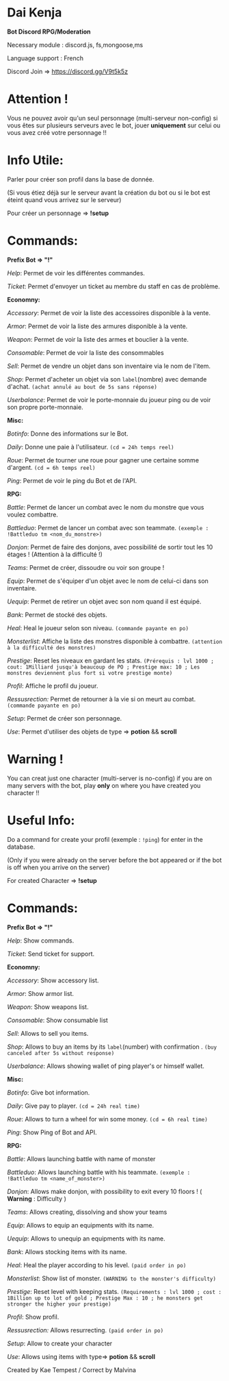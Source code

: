# Dai Kenja
**Bot Discord RPG/Moderation**

Necessary module : discord.js, fs,mongoose,ms

Language support : French

Discord Join => https://discord.gg/V9t5k5z
# Attention !
Vous ne pouvez avoir qu'un seul personnage (multi-serveur non-config) si vous êtes sur plusieurs serveurs avec le bot, jouer **uniquement** sur celui ou vous avez créé votre personnage !!

# Info Utile:
Parler pour créer son profil dans la base de donnée.

(Si vous étiez déjà sur le serveur avant la création du bot ou si le bot est éteint quand vous arrivez sur le serveur)

Pour créer un personnage => **!setup**
# Commands:
**Prefix Bot => "!"**

_Help_: Permet de voir les différentes commandes.

_Ticket_: Permet d'envoyer un ticket au membre du staff en cas de problème.

**Economny:**

_Accessory_: Permet de voir la liste des accessoires disponible à la vente.

_Armor_: Permet de voir la liste des armures disponible à la vente.

_Weapon_: Permet de voir la liste des armes et bouclier à la vente.

_Consomable_: Permet de voir la liste des consommables

_Sell_: Permet de vendre un objet dans son inventaire via le nom de l'item.

_Shop_: Permet d'acheter un objet via son `label`(nombre) avec demande d'achat. `(achat annulé au bout de 5s sans réponse)`

_Userbalance_: Permet de voir le porte-monnaie du joueur ping ou de voir son propre porte-monnaie.

**Misc:**

_Botinfo_: Donne des informations sur le Bot.

_Daily_: Donne une paie à l'utilisateur. `(cd = 24h temps reel)`

_Roue_: Permet de tourner une roue pour gagner une certaine somme d'argent. `(cd = 6h temps reel)`

_Ping_: Permet de voir le ping du Bot et de l'API.

**RPG:**

_Battle_: Permet de lancer un combat avec le nom du monstre que vous voulez combattre.

_Battleduo_: Permet de lancer un combat avec son teammate. `(exemple : !Battleduo tm <nom_du_monstre>)`

_Donjon_: Permet de faire des donjons, avec possibilité de sortir tout les 10 étages ! (Attention à la difficulté !)

_Teams_: Permet de créer, dissoudre ou voir son groupe !

_Equip_: Permet de s'équiper d'un objet avec le nom de celui-ci dans son inventaire.

_Uequip_: Permet de retirer un objet avec son nom quand il est équipé.

_Bank_: Permet de stocké des objets.

_Heal_: Heal le joueur selon son niveau. `(commande payante en po)`

_Monsterlist_: Affiche la liste des monstres disponible à combattre. `(attention à la difficulté des monstres)`

_Prestige_: Reset les niveaux en gardant les stats. `(Prérequis : lvl 1000 ; cout: 1Milliard jusqu'à beaucoup de PO ; Prestige max: 10 ; Les monstres deviennent plus fort si votre prestige monte)`

_Profil_: Affiche le profil du joueur.

_Ressusrection:_ Permet de retourner à la vie si on meurt au combat. `(commande payante en po)`

_Setup_: Permet de créer son personnage.

_Use_: Permet d'utiliser des objets de type => **potion** && **scroll**

#

# Warning !
You can creat just one character (multi-server is no-config) if you are on many servers with the bot, play **only** on where you have created you character !!

# Useful Info:
Do a command for create your profil (exemple : `!ping`) for enter in the database.

(Only if you were already on the server before the bot appeared or if the bot is off when you arrive on the server)

For created Character => **!setup**

# Commands:
**Prefix Bot => "!"**

_Help_: Show commands.

_Ticket_: Send ticket for support.

**Economny:**

_Accessory_: Show accessory list.

_Armor_: Show armor list.

_Weapon_: Show weapons list.

_Consomable_: Show consumable list

_Sell_: Allows to sell you items.

_Shop_: Allows to buy an items by its `label`(number) with confirmation . `(buy canceled after 5s without response)`

_Userbalance_: Allows showing wallet of ping player's or himself wallet.

**Misc:**

_Botinfo_: Give bot information.

_Daily_: Give pay to player. `(cd = 24h real time)`

_Roue_: Allows to turn a wheel for win some money. `(cd = 6h real time)` 

_Ping_: Show Ping of Bot and API.

**RPG:**

_Battle_: Allows launching battle with name of monster

_Battleduo_: Allows launching battle with his teammate. `(exemple : !Battleduo tm <name_of_monster>)`

_Donjon_: Allows make donjon, with possibility to exit every 10 floors ! ( **Warning** : Difficulty )

_Teams_: Allows creating, dissolving and show your teams

_Equip_: Allows to equip an equipments with its name.

_Uequip_: Allows to unequip an equipments with its name.

_Bank_: Allows stocking items with its name.

_Heal_: Heal the player according to his level. `(paid order in po)`

_Monsterlist_: Show list of monster. `(WARNING to the monster's difficulty)`

_Prestige_: Reset level with keeping stats. `(Requirements : lvl 1000 ; cost : 1Billion up to lot of gold ; Prestige Max : 10 ; he monsters get stronger the higher your prestige)`

_Profil_: Show profil.

_Ressusrection:_ Allows resurrecting. `(paid order in po)`

_Setup_: Allow to create your character

_Use_: Allows using items with type=> **potion** && **scroll**


Created by Kae Tempest / Correct by Malvina
